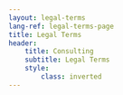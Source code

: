 ```yaml
---
layout: legal-terms
lang-ref: legal-terms-page
title: Legal Terms
header:
    title: Consulting
    subtitle: Legal Terms
    style:
        class: inverted
---
```

